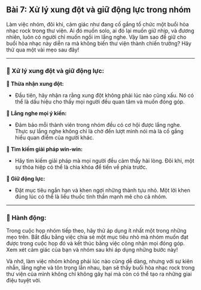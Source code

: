 ## Bài 7: Xử lý xung đột và giữ động lực trong nhóm

Làm việc nhóm, đôi khi, cảm giác như đang cố gắng tổ chức một buổi hòa nhạc rock trong thư viện. Ai đó muốn solo, ai đó lại muốn giữ nhịp, và đương nhiên, luôn có người chỉ muốn ngồi im lắng nghe. Vậy làm sao để giữ cho buổi hòa nhạc này diễn ra mà không biến thư viện thành chiến trường? Hãy thử qua một vài mẹo sau đây!

---

### 📌 Xử lý xung đột và giữ động lực:

**🔹 Thừa nhận xung đột:**
- Đầu tiên, hãy nhận ra rằng xung đột không phải lúc nào cũng xấu. Nó có thể là dấu hiệu cho thấy mọi người đều quan tâm và muốn đóng góp. 

**🔹 Lắng nghe mọi ý kiến:**
- Đảm bảo mỗi thành viên trong nhóm đều có cơ hội được lắng nghe. Thực sự lắng nghe không chỉ là chờ đến lượt mình nói mà là cố gắng hiểu quan điểm của người khác.

**🔹 Tìm kiếm giải pháp win-win:**
- Hãy tìm kiếm giải pháp mà mọi người đều cảm thấy hài lòng. Đôi khi, một sự thỏa hiệp có thể là chìa khóa để tiến về phía trước.

**🔹 Giữ động lực:**
- Đặt mục tiêu ngắn hạn và khen ngợi những thành tựu nhỏ. Một lời khen đúng lúc có thể là liều thuốc tinh thần mạnh mẽ cho cả nhóm.

---

### 🚀 Hành động:

Trong cuộc họp nhóm tiếp theo, hãy thử áp dụng ít nhất một trong những mẹo trên. Bắt đầu bằng việc chia sẻ một mục tiêu nhỏ mà nhóm muốn đạt được trong cuộc họp đó và kết thúc bằng việc công nhận mọi đóng góp. Xem xét cảm giác của bạn và nhóm sau khi áp dụng những bước này!

Và nhớ, làm việc nhóm không phải lúc nào cũng dễ dàng, nhưng với sự kiên nhẫn, lắng nghe và tôn trọng lẫn nhau, bạn sẽ thấy buổi hòa nhạc rock trong thư viện của mình không chỉ không gây hại mà còn có thể tạo ra những giai điệu tuyệt vời.